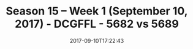 ---
title: Season 15 – Week 1 (September 10, 2017) - DCGFFL - 5682 vs 5689
teams_score:
- team: 5682
  score: 33
- team: 5689
  score: 6
mvp: Evan B., Daniel Honeycutt
game-ball: Daniel Lucero, Brad Williams
season: 15
week: 1
date: '2017-09-10T17:22:43'
pageid: season-15-week-1-september-10-2017-5682-vs-5689
---